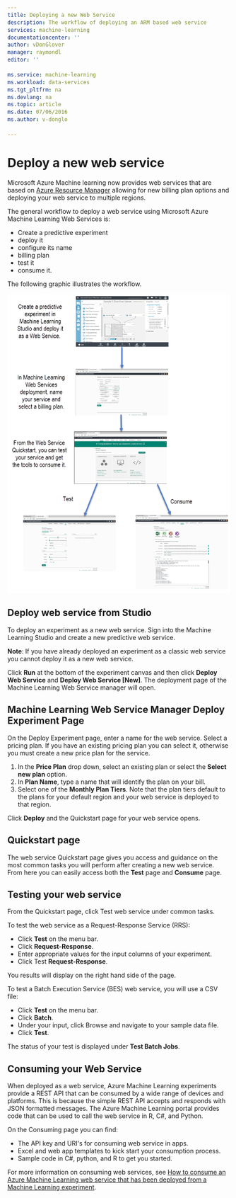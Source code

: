 ```yaml
---
title: Deploying a new Web Service
description: The workflow of deploying an ARM based web service
services: machine-learning
documentationcenter: ''
author: vDonGlover
manager: raymondl
editor: ''

ms.service: machine-learning
ms.workload: data-services
ms.tgt_pltfrm: na
ms.devlang: na
ms.topic: article
ms.date: 07/06/2016
ms.author: v-donglo

---
```

# Deploy a new web service
Microsoft Azure Machine learning now provides web services that are based on [Azure Resource Manager](../resource-group-overview.md) allowing for new billing plan options and deploying your web service to multiple regions.

The general workflow to deploy a web service using Microsoft Azure Machine Learning Web Services is:

* Create a predictive experiment
* deploy it
* configure its name
* billing plan
* test it
* consume it.

The following graphic illustrates the workflow.

![Web service deployment workflow][1]

## Deploy web service from Studio
To deploy an experiment as a new web service. Sign into the Machine Learning Studio and create a new predictive web service. 

**Note**: If you have already deployed an experiment as a classic web service you cannot deploy it as a new web service.

Click **Run** at the bottom of the experiment canvas and then click **Deploy Web Service** and **Deploy Web Service [New]**. The deployment page of the Machine Learning Web Service manager will open.

## Machine Learning Web Service Manager Deploy Experiment Page
On the Deploy Experiment page, enter a name for the web service.
Select a pricing plan. If you have an existing pricing plan you can select it, otherwise you must create a new price plan for the service. 

1. In the **Price Plan** drop down, select an existing plan or select the **Select new plan** option.
2. In **Plan Name**, type a name that will identify the plan on your bill.
3. Select one of the **Monthly Plan Tiers**. Note that the plan tiers default to the plans for your default region and your web service is deployed to that region.

Click **Deploy** and the Quickstart page for your web service opens.

## Quickstart page
The web service Quickstart page gives you access and guidance on the most common tasks you will perform after creating a new web service. From here you can easily access both the **Test** page and **Consume** page.

## Testing your web service
From the Quickstart page, click Test web service under common tasks.   

To test the web service as a Request-Response Service (RRS):

* Click **Test** on the menu bar.
* Click **Request-Response**.
* Enter appropriate values for the input columns of your experiment.
* Click Test **Request-Response**.

You results will display on the right hand side of the page.

To test a Batch Execution Service (BES) web service, you will use a CSV file:

* Click **Test** on the menu bar.
* Click **Batch**.
* Under your input, click Browse and navigate to your sample data file.
* Click **Test**.

The status of your test is displayed under **Test Batch Jobs**.

## Consuming your Web Service
When deployed as a web service, Azure Machine Learning experiments provide a REST API that can be consumed by a wide range of devices and platforms. This is because the simple REST API accepts and responds with JSON formatted messages. The Azure Machine Learning portal provides code that can be used to call the web service in R, C#, and Python.

On the Consuming page you can find:

* The API key and URI's for consuming web service in apps.
* Excel and web app templates to kick start your consumption process.
* Sample code in C#, python, and R to get you started.

For more information on consuming web services, see [How to consume an Azure Machine Learning web service that has been deployed from a Machine Learning experiment](machine-learning-consume-web-services.md).

<!--Image references-->
[1]: ./media/machine-learning-webservice-deploy-a-web-service/armdeploymentworkflow.png


<!--links-->
